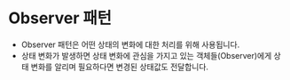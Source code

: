 # Observer 패턴
- Observer 패턴은 어떤 상태의 변화에 대한 처리를 위해 사용됩니다.
- 상태 변화가 발생하면 상태 변화에 관심을 가지고 있는 객체들(Observer)에게 상태 변화를 알리며 필요하다면 변경된 상태값도 전달합니다.